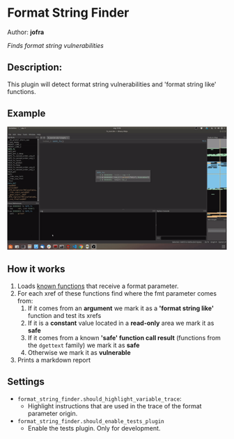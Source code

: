 # Format String Finder
Author: **jofra**

_Finds format string vulnerabilities_

## Description:
This plugin will detect format string vulnerabilities and 'format string like' functions.

## Example
![](https://raw.githubusercontent.com/Vasco-jofra/format-string-finder-binja/master/images/example.gif)

## How it works
 1. Loads [known functions](https://raw.githubusercontent.com/Vasco-jofra/format-string-finder-binja/master/src/data/default_printf_like_functions.data) that receive a format parameter.
 2. For each xref of these functions find where the fmt parameter comes from:
    1. If it comes from an **argument** we mark it as a **'format string like'** function and test its xrefs
    2. If it is a **constant** value located in a **read-only** area we mark it as **safe**
    3. If it comes from a known **'safe' function call result** (functions from the `dgettext` family) we mark it as **safe**
    4. Otherwise we mark it as **vulnerable**
 3. Prints a markdown report

## Settings
 - `format_string_finder.should_highlight_variable_trace`:
   - Highlight instructions that are used in the trace of the format parameter origin.
 - `format_string_finder.should_enable_tests_plugin`
   - Enable the tests plugin. Only for development.
